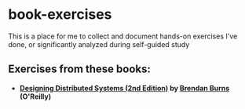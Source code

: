 # book-exercises
This is a place for me to collect and document hands-on exercises I've done, or significantly analyzed during self-guided study

## Exercises from these books:
* **[Designing Distributed Systems (2nd Edition)][designing-distributed-systems] by [Brendan Burns][brendan-burns] (O'Reilly)** 

[designing-distributed-systems]:
    https://learning.oreilly.com/library/view/designing-distributed-systems/9781098156343/
    (Designing Distributed Systems by Brendan Burns &lpar;O’Reilly&rpar;. Copyright 2025 Brendan Burns, 978-1-098-15635-0.)

[brendan-burns]: https://learning.oreilly.com/search/?q=author%3A%22Brendan%20Burns%22&order_by=relevance&rows=100&language_with_transcripts=en
